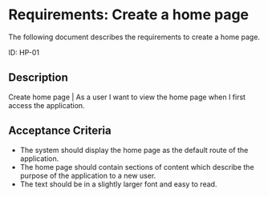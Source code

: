 # Requirements: Create a home page

The following document describes the requirements to create a home page.

ID: HP-01

## Description

Create home page | As a user I want to view the home page when I first access the application.

## Acceptance Criteria

- The system should display the home page as the default route of the application.
- The home page should contain sections of content which describe the purpose of the application to a new user.
- The text should be in a slightly larger font and easy to read.
